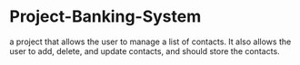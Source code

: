 # Project-Banking-System
a project that allows the user to manage a list of
contacts. It also allows the user to add, delete,
and update contacts, and should store the contacts.
